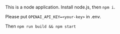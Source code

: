 
This is a node application. Install node.js, then `npm i`.

Please put `OPENAI_API_KEY=<your-key>` in .env.

Then `npm run build && npm start`


